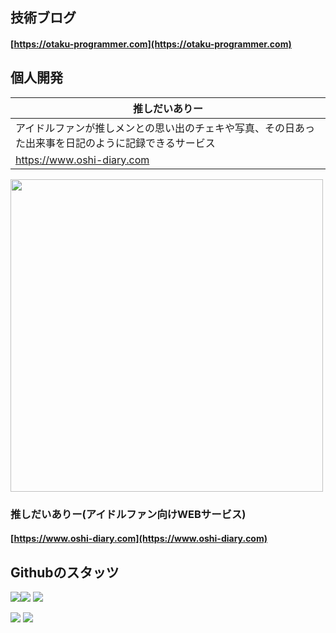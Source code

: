 ## 技術ブログ


#### [https://otaku-programmer.com](https://otaku-programmer.com)


## 個人開発

| 推しだいありー | 
|---| 
|アイドルファンが推しメンとの思い出のチェキや写真、その日あった出来事を日記のように記録できるサービス | 
|https://www.oshi-diary.com|

<img src="https://user-images.githubusercontent.com/71915489/180005022-9217bf43-0b26-43b6-9753-7e5510adfa0e.png" width="500">

### 推しだいありー(アイドルファン向けWEBサービス)

#### [https://www.oshi-diary.com](https://www.oshi-diary.com)


## Githubのスタッツ

![](http://github-profile-summary-cards.vercel.app/api/cards/stats?username=ryotaro-tenya0727&theme=github)![](http://github-profile-summary-cards.vercel.app/api/cards/productive-time?username=ryotaro-tenya0727&theme=github&utcOffset=8)
![](http://github-profile-summary-cards.vercel.app/api/cards/profile-details?username=ryotaro-tenya0727&theme=github)

![](http://github-profile-summary-cards.vercel.app/api/cards/repos-per-language?username=ryotaro-tenya0727&theme=github)
![](http://github-profile-summary-cards.vercel.app/api/cards/most-commit-language?username=ryotaro-tenya0727&theme=github)


